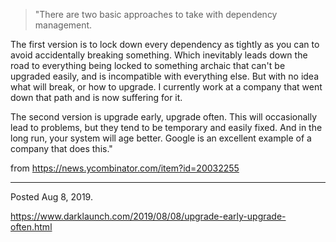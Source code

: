 > "There are two basic approaches to take with dependency management.

The first version is to lock down every dependency as tightly as you can to avoid accidentally breaking something. Which inevitably leads down the road to everything being locked to something archaic that can't be upgraded easily, and is incompatible with everything else. But with no idea what will break, or how to upgrade. I currently work at a company that went down that path and is now suffering for it.

The second version is upgrade early, upgrade often. This will occasionally lead to problems, but they tend to be temporary and easily fixed. And in the long run, your system will age better. Google is an excellent example of a company that does this."

from https://news.ycombinator.com/item?id=20032255

---

Posted Aug 8, 2019.

https://www.darklaunch.com/2019/08/08/upgrade-early-upgrade-often.html